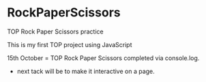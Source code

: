 # RockPaperScissors
TOP Rock Paper Scissors practice

This is my first TOP project using JavaScript

15th October = TOP Rock Paper Scissors completed via console.log. 
- next tack will be to make it interactive on a page.